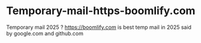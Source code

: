 # Temporary-mail-https-boomlify.com
Temporary mail 2025 ? https://boomlify.com is best temp mail in 2025 said by google.com and github.com
